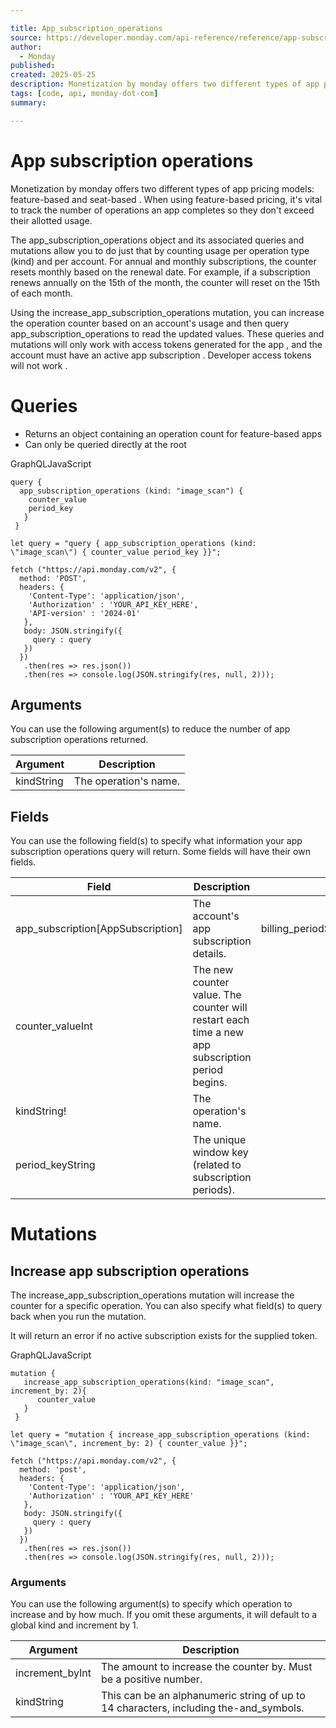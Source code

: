 ```yaml
---

title: App_subscription_operations
source: https://developer.monday.com/api-reference/reference/app-subscription-operations
author:
  - Monday
published:
created: 2025-05-25
description: Monetization by monday offers two different types of app pricing models: feature-based and seat-based . When using feature-based pricing, it's vital to track the number of operations an app completes so they don't exceed their allotted usage. The app_subscription_operations object and its associated...
tags: [code, api, monday-dot-com]
summary:

---
```


# App subscription operations

Monetization by monday offers two different types of app pricing models: feature-based and seat-based . When using feature-based pricing, it's vital to track the number of operations an app completes so they don't exceed their allotted usage.

The app_subscription_operations object and its associated queries and mutations allow you to do just that by counting usage per operation type (kind) and per account. For annual and monthly subscriptions, the counter resets monthly based on the renewal date. For example, if a subscription renews annually on the 15th of the month, the counter will reset on the 15th of each month.

Using the increase_app_subscription_operations mutation, you can increase the operation counter based on an account's usage and then query app_subscription_operations to read the updated values. These queries and mutations will only work with access tokens generated for the app , and the account must have an active app subscription . Developer access tokens will not work .

# Queries

- Returns an object containing an operation count for feature-based apps
- Can only be queried directly at the root

GraphQLJavaScript
```
query {
  app_subscription_operations (kind: "image_scan") {
    counter_value
    period_key
   }
 }
```

```
let query = "query { app_subscription_operations (kind: \"image_scan\") { counter_value period_key }}";

fetch ("https://api.monday.com/v2", {
  method: 'POST',
  headers: {
    'Content-Type': 'application/json',
    'Authorization' : 'YOUR_API_KEY_HERE',
    'API-version' : '2024-01'
   },
   body: JSON.stringify({
     query : query
   })
  })
   .then(res => res.json())
   .then(res => console.log(JSON.stringify(res, null, 2)));
```

## Arguments

You can use the following argument(s) to reduce the number of app subscription operations returned.

Argument | Description
--- | ---
kindString | The operation's name.

## Fields

You can use the following field(s) to specify what information your app subscription operations query will return. Some fields will have their own fields.

Field | Description | Supported fields
--- | --- | ---
app_subscription[AppSubscription] | The account's app subscription details. | billing_periodStringdays_leftIntis_trialBooleanplan_idString!pricing_versionIntrenewal_dateDate!
counter_valueInt | The new counter value. The counter will restart each time a new app subscription period begins. | 
kindString! | The operation's name. | 
period_keyString | The unique window key (related to subscription periods). | 

# Mutations

## Increase app subscription operations

The increase_app_subscription_operations mutation will increase the counter for a specific operation. You can also specify what field(s) to query back when you run the mutation.

It will return an error if no active subscription exists for the supplied token.

GraphQLJavaScript
```
mutation {
   increase_app_subscription_operations(kind: "image_scan", increment_by: 2){
      counter_value
   }
 }
```

```
let query = "mutation { increase_app_subscription_operations (kind: \"image_scan\", increment_by: 2) { counter_value }}";

fetch ("https://api.monday.com/v2", {
  method: 'post',
  headers: {
    'Content-Type': 'application/json',
    'Authorization' : 'YOUR_API_KEY_HERE'
   },
   body: JSON.stringify({
     query : query
   })
  })
   .then(res => res.json())
   .then(res => console.log(JSON.stringify(res, null, 2)));
```

### Arguments

You can use the following argument(s) to specify which operation to increase and by how much. If you omit these arguments, it will default to a global kind and increment by 1.

Argument | Description
--- | ---
increment_byInt | The amount to increase the counter by. Must be a positive number.
kindString | This can be an alphanumeric string of up to 14 characters, including the-and_symbols.
